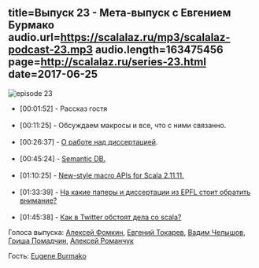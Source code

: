 title=Выпуск 23 - Мета-выпуск c Евгением Бурмако
audio.url=https://scalalaz.ru/mp3/scalalaz-podcast-23.mp3
audio.length=163475456
page=http://scalalaz.ru/series-23.html
date=2017-06-25
----
![episode 23](img/episode23.png)


<ul>
  <li>[00:01:52] - Рассказ гостя</li>
  </br>
  <li>[00:11:25] - Обсуждаем макросы и все, что с ними связанно.</li>
  </br>
  <li>[00:26:37] - <a href="https://infoscience.epfl.ch/record/226166">О работе над диссертацией</a>.</li>
  </br>
  <li>[00:45:24] - <a href="https://www.youtube.com/watch?v=FDtoQbn9ueU">Semantic DB.</a></li>
  </br>
  <li>[01:10:25] - <a href="https://github.com/scalamacros/scalamacros/pull/1">New-style macro APIs for Scala 2.11.11.</a></li>
  </br>
  <li>[01:33:39] - <a href="http://lamp.epfl.ch/publications">На какие паперы и диссертации из EPFL стоит обратить внимание?</a></li>
  </br>
  <li>[01:45:38] - <a href="https://twitter.com/coldenzero/status/870213350231298048">Как в Twitter обстоят дела со scala?</a></li>
</ul>


Голоса выпуска: [Алексей Фомкин](http://github.com/fomkin/korolev), [Евгений Токарев](http://github.com/strobe),
[Вадим Челышов](http://github.com/dos65), [Гриша Помадчин](https://github.com/pomadchin), [Алексей Романчук](http://github.com/13h3r)

Гость: [Eugene Burmako](https://github.com/xeno-by)
